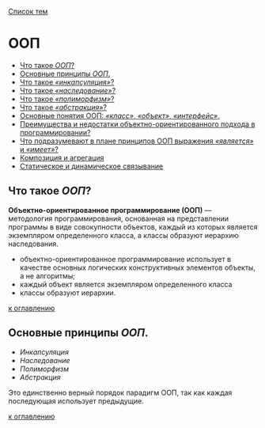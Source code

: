 [Список тем](README.md)

# ООП
+ [Что такое _ООП_?](#Что-такое-ООП)
+ [Основные принципы _ООП_.](#Основные-принципы-ООП)
+ [Что такое _«инкапсуляция»_?](#Что-такое-инкапсуляция)
+ [Что такое _«наследование»_?](#Что-такое-наследование)
+ [Что такое _«полиморфизм»_?](#Что-такое-полиморфизм)
+ [Что такое _«абстракция»_?](#Что-такое-абстракция)
+ [Основные понятия ООП: _«класс»_, _«объект»_, _«интерфейс»_.](#Основные-понятия-ООП-класс-объект-интерфейс)
+ [Преимущества и недостатки объектно-ориентированного подхода в программировании?](#Преимущества-и-недостатки-объектно-ориентированного-подхода-в-программировании)
+ [Что подразумевают в плане принципов ООП выражения _«является»_ и _«имеет»_?](#Что-подразумевают-в-плане-принципов-ООП-выражения-является-и-имеет)
+ [Композиция и агрегация](#Композиция-и-агрегация)
+ [Статическое и динамическое связывание](#Статическое-и-динамическое-связывание)

## Что такое _ООП_?
__Объектно-ориентированное программирование (ООП)__ — методология программирования, основанная на представлении программы в виде совокупности объектов, каждый из которых является экземпляром определенного класса, а классы образуют иерархию наследования. 

+ объектно-ориентированное программирование использует в качестве основных логических конструктивных элементов объекты, а не алгоритмы;
+ каждый объект является экземпляром определенного класса 
+ классы образуют иерархии. 

[к оглавлению](#ООП)

## Основные принципы _ООП_.
+ _Инкапсуляция_
+ _Наследование_
+ _Полиморфизм_
+ _Абстракция_

Это единственно верный порядок парадигм ООП, так как каждая последующая использует предыдущие.

[к оглавлению](#ООП)
